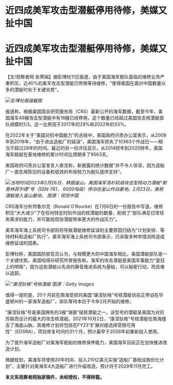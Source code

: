 # 近四成美军攻击型潜艇停用待修，美媒又扯中国

# 近四成美军攻击型潜艇停用待修，美媒又扯中国

【文/观察者网
张菁娟】据彭博社11日报道，由于美国海军舰队面临的维修业务严重积压，近40%的美军攻击型潜艇已停用等待维修，“使得美国在面对中国数量众多的潜艇时处于关键劣势”。

![](https://inews.gtimg.com/newsapp_bt/0/15813390799/1000)_彭博社报道截图_

报道称，根据美国国会研究服务局（CRS）最新公开的海军数据，截至今年，美国海军49艘攻击型潜艇中有18艘已经停用，这个数量已经超过美国攻击核潜艇部队规模的1/3。这一比例高于2017年的28%和2022年的33%。

在2022年关于“美国对抗中国能力”的总结中，美国政府问责办公室表示，从2008年到2018年，“由于进出造船厂的延误”，美国海军损失了10363个作战日——相当于超过28年的时间。最近的另一份评估显示，从2014财年到2020财年，美国海军舰艇在基地维修的累计时间比预期多了9563天。

美国政府问责办公室发言人查克称，新披露的统计数据“并不令人惊讶，因为造船厂一直在用陈旧的设备和低效的布局努力为舰队提供支持”。

![](https://inews.gtimg.com/newsapp_bt/0/15813390800/1000)_当地时间2023年2月26日，韩国釜山，美国海军洛杉矶级攻击型核动力潜艇“斯普林菲尔德”号（SSN-761，
6000吨级）停泊在釜山作战基地。2月23日，美核潜艇驶入釜山基地。 图源：视觉中国_

CRS海军分析师鲁尔克（Ronald
O’Rourke）在7月6日的一份报告中写道，维修积压“大大减少”了在任何特定时刻作战的核潜艇的数量，削弱了“部队满足日常任务需求的能力，并可能给现役潜艇带来更大的作战压力”。

美军海军海上系统司令部则将导致潜艇维修延误的主要原因归结为“计划安排、等待材料和造船厂执行”。美军海军海上系统司令部表示，已采取多种举措消除造成维修延误的因素。

彭博社称，美国国防部官员认为，与规模更大的中国海军相比，美国潜艇部队是一个关键优势。美国哈得孙研究所曾报告称，海军的攻击潜艇是美国军事能力“皇冠上的明珠”，因为这些潜艇以先进的静音推进系统为基础，可以秘密行动，而且难以追踪。

![](https://inews.gtimg.com/newsapp_bt/0/15813390802/1000)_“康涅狄格”号核潜艇 图源：Getty
Images_

值得一提的是，20个月前在南海受损的美国“康涅狄格”号核潜艇目前正停泊在华盛顿州的一家海军造船厂，排队等待本应于今年2月开始的维修。

“康涅狄格”号是美国拥有的3艘“海狼”级核潜艇之一。该型号的潜艇是美国为对抗苏联而设计的最大的攻击核潜艇。2021年10月2日，“康涅狄格”号核潜艇在南海撞击了海底山脉。其维修计划将包括在FY23“扩展对接选择受限可用性”（EDSRA），项目修复时间约31个月，预计最早于2026年初重新投入使用。

为了提升海军造船厂对美海军舰船的维修保养能力，美国海军目前正在加快推进改造计划。

根据规划，美海军将使用20年时间、投入210亿美元实施“造船厂基础设施优化计划”，主要针对美海军4大造船厂进行升级改造，预计将于2029年11月完工。

**本文系观察者网独家稿件，未经授权，不得转载。**

